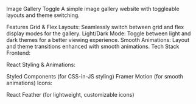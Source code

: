 Image Gallery Toggle
A simple image gallery website with toggleable layouts and theme switching.

Features
Grid & Flex Layouts: Seamlessly switch between grid and flex display modes for the gallery.
Light/Dark Mode: Toggle between light and dark themes for a better viewing experience.
Smooth Animations: Layout and theme transitions enhanced with smooth animations.
Tech Stack
Frontend:

React
Styling & Animations:

Styled Components (for CSS-in-JS styling)
Framer Motion (for smooth animations)
Icons:

React Feather (for lightweight, customizable icons)
